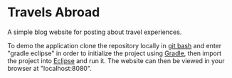 # Travels Abroad

A simple blog website for posting about travel experiences.

To demo the application clone the repository locally in <a href="https://gitforwindows.org/">git bash</a> and enter "gradle eclipse" in order to initialize the project using <a href="https://gradle.org/">Gradle</a>, then import the project into <a href="https://www.eclipse.org/">Eclipse</a> and run it. The website can then be viewed in your browser at "localhost:8080".
